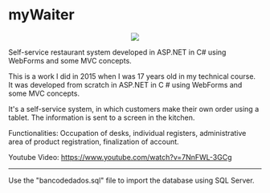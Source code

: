 # myWaiter

<p align="center">
 <img src="https://user-images.githubusercontent.com/40640392/42309685-b338552c-800f-11e8-97cf-21094d00d44d.png" />
</p>

Self-service restaurant system developed in ASP.NET in C# using WebForms and some MVC concepts. 

This is a work I did in 2015 when I was 17 years old in my technical course. It was developed from scratch in ASP.NET in C # using WebForms and some MVC concepts.

It's a self-service system, in which customers make their own order using a tablet. The information is sent to a screen in the kitchen.

Functionalities: Occupation of desks, individual registers, administrative area of product registration, finalization of account.

Youtube Video: https://www.youtube.com/watch?v=7NnFWL-3GCg

---------------------------

Use the "bancodedados.sql" file to import the database using SQL Server.
